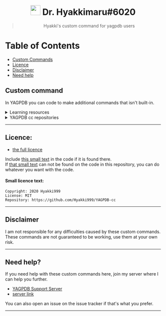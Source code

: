 
<h1 align="center"><img src="https://cdn.discordapp.com/avatars/596956753657069599/f913f1d1943ede689ade2f0cbdee4307.png" height=32px width=32px></img>&nbspDr. Hyakkimaru#6020</h1>

> <p align="center">Hyakki's custom command for yagpdb users</p>

# Table of Contents
- [Custom Commands](#custom-command)
- [Licence](#licence)
- [Disclaimer](#disclaimer)
- [Need help](#need-help?)


## Custom command
In YAGPDB you can code to make additional commands that isn't built-in.

<details><summary>Learning resources</summary>

  - [The custom command interface](https://learn.yagpdb.xyz/the-custom-command-interface)
  - [Learning page](https://learn.yagpdb.xyz/)
  - [Templates](https://docs.yagpdb.xyz/reference/templates)
</details>

<details><summary>YAGPDB cc repositories</summary>

  - [YAGPDB cc's](https://github.com/yagpdb-cc/yagpdb-cc)
  - [wolf's](https://github.com/TheHDCrafter/yagpdb-cc)
  - [Pedro's](https://github.com/Pedro-Pessoa/yagpdb-cc/tree/Tickets/tickets)
  - [DZ](https://github.com/DZ-TM/Yagpdb.xyz)
  - [sponge](https://github.com/Spongerooski/yagpdb-cc)
</details>

---
## Licence:  
 - [the full licence](https://github.com/Hyakki999/YAGPDB-cc/blob/main/LICENSE)

Include [this small text](#small-licence-text) in the code if it is found there.  
If [that small text](#small-licence-text) can not be found on the code in this repository, you can do whatever you want with the code.  

#### Small licence text:
```
Copyright: 2020 Hyakki999
License: MIT
Repository: https://github.com/Hyakki999/YAGPDB-cc
```

---
## Disclaimer

I am not responsible for any difficulties caused by these custom commands. These commands are not guaranteed to be working, use them at your own risk.

---
## Need help?

If you need help with these custom commands here, join my server where I can help you further.

- [YAGPDB Support Server](https://discord.gg/5uVyq2E)
- [server link](https://discord.gg/VGdS5Mg)

You can also open an issue on the issue tracker if that's what you prefer.

---

